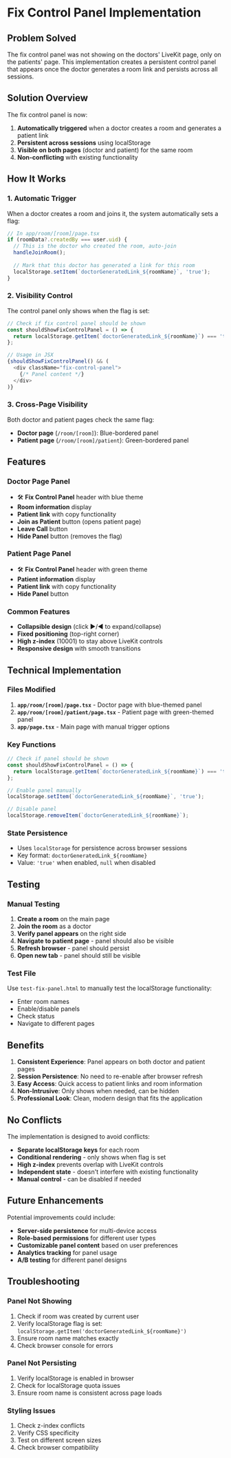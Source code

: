 # Fix Control Panel Implementation

## Problem Solved

The fix control panel was not showing on the doctors' LiveKit page, only on the patients' page. This implementation creates a persistent control panel that appears once the doctor generates a room link and persists across all sessions.

## Solution Overview

The fix control panel is now:
1. **Automatically triggered** when a doctor creates a room and generates a patient link
2. **Persistent across sessions** using localStorage
3. **Visible on both pages** (doctor and patient) for the same room
4. **Non-conflicting** with existing functionality

## How It Works

### 1. Automatic Trigger
When a doctor creates a room and joins it, the system automatically sets a flag:
```typescript
// In app/room/[room]/page.tsx
if (roomData?.createdBy === user.uid) {
  // This is the doctor who created the room, auto-join
  handleJoinRoom();
  
  // Mark that this doctor has generated a link for this room
  localStorage.setItem(`doctorGeneratedLink_${roomName}`, 'true');
}
```

### 2. Visibility Control
The control panel only shows when the flag is set:
```typescript
// Check if fix control panel should be shown
const shouldShowFixControlPanel = () => {
  return localStorage.getItem(`doctorGeneratedLink_${roomName}`) === 'true';
};

// Usage in JSX
{shouldShowFixControlPanel() && (
  <div className="fix-control-panel">
    {/* Panel content */}
  </div>
)}
```

### 3. Cross-Page Visibility
Both doctor and patient pages check the same flag:
- **Doctor page** (`/room/[room]`): Blue-bordered panel
- **Patient page** (`/room/[room]/patient`): Green-bordered panel

## Features

### Doctor Page Panel
- 🛠️ **Fix Control Panel** header with blue theme
- **Room information** display
- **Patient link** with copy functionality
- **Join as Patient** button (opens patient page)
- **Leave Call** button
- **Hide Panel** button (removes the flag)

### Patient Page Panel
- 🛠️ **Fix Control Panel** header with green theme
- **Patient information** display
- **Patient link** with copy functionality
- **Hide Panel** button

### Common Features
- **Collapsible design** (click ▶/◀ to expand/collapse)
- **Fixed positioning** (top-right corner)
- **High z-index** (10001) to stay above LiveKit controls
- **Responsive design** with smooth transitions

## Technical Implementation

### Files Modified
1. **`app/room/[room]/page.tsx`** - Doctor page with blue-themed panel
2. **`app/room/[room]/patient/page.tsx`** - Patient page with green-themed panel
3. **`app/page.tsx`** - Main page with manual trigger options

### Key Functions
```typescript
// Check if panel should be shown
const shouldShowFixControlPanel = () => {
  return localStorage.getItem(`doctorGeneratedLink_${roomName}`) === 'true';
};

// Enable panel manually
localStorage.setItem(`doctorGeneratedLink_${roomName}`, 'true');

// Disable panel
localStorage.removeItem(`doctorGeneratedLink_${roomName}`);
```

### State Persistence
- Uses `localStorage` for persistence across browser sessions
- Key format: `doctorGeneratedLink_${roomName}`
- Value: `'true'` when enabled, `null` when disabled

## Testing

### Manual Testing
1. **Create a room** on the main page
2. **Join the room** as a doctor
3. **Verify panel appears** on the right side
4. **Navigate to patient page** - panel should also be visible
5. **Refresh browser** - panel should persist
6. **Open new tab** - panel should still be visible

### Test File
Use `test-fix-panel.html` to manually test the localStorage functionality:
- Enter room names
- Enable/disable panels
- Check status
- Navigate to different pages

## Benefits

1. **Consistent Experience**: Panel appears on both doctor and patient pages
2. **Session Persistence**: No need to re-enable after browser refresh
3. **Easy Access**: Quick access to patient links and room information
4. **Non-Intrusive**: Only shows when needed, can be hidden
5. **Professional Look**: Clean, modern design that fits the application

## No Conflicts

The implementation is designed to avoid conflicts:
- **Separate localStorage keys** for each room
- **Conditional rendering** - only shows when flag is set
- **High z-index** prevents overlap with LiveKit controls
- **Independent state** - doesn't interfere with existing functionality
- **Manual control** - can be disabled if needed

## Future Enhancements

Potential improvements could include:
- **Server-side persistence** for multi-device access
- **Role-based permissions** for different user types
- **Customizable panel content** based on user preferences
- **Analytics tracking** for panel usage
- **A/B testing** for different panel designs

## Troubleshooting

### Panel Not Showing
1. Check if room was created by current user
2. Verify localStorage flag is set: `localStorage.getItem('doctorGeneratedLink_${roomName}')`
3. Ensure room name matches exactly
4. Check browser console for errors

### Panel Not Persisting
1. Verify localStorage is enabled in browser
2. Check for localStorage quota issues
3. Ensure room name is consistent across page loads

### Styling Issues
1. Check z-index conflicts
2. Verify CSS specificity
3. Test on different screen sizes
4. Check browser compatibility

